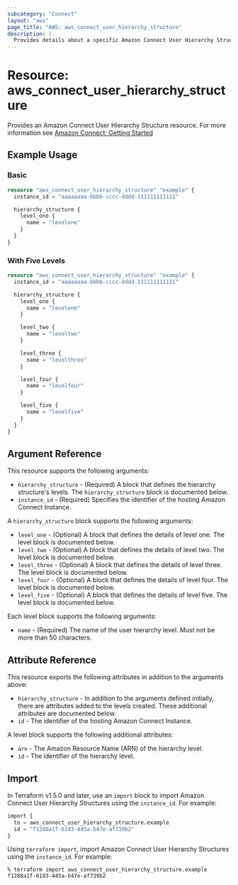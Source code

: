 ```yaml
---
subcategory: "Connect"
layout: "aws"
page_title: "AWS: aws_connect_user_hierarchy_structure"
description: |-
  Provides details about a specific Amazon Connect User Hierarchy Structure
---
```


# Resource: aws_connect_user_hierarchy_structure

Provides an Amazon Connect User Hierarchy Structure resource. For more information see
[Amazon Connect: Getting Started](https://docs.aws.amazon.com/connect/latest/adminguide/amazon-connect-get-started.html)

## Example Usage

### Basic

```terraform
resource "aws_connect_user_hierarchy_structure" "example" {
  instance_id = "aaaaaaaa-bbbb-cccc-dddd-111111111111"

  hierarchy_structure {
    level_one {
      name = "levelone"
    }
  }
}
```

### With Five Levels

```terraform
resource "aws_connect_user_hierarchy_structure" "example" {
  instance_id = "aaaaaaaa-bbbb-cccc-dddd-111111111111"

  hierarchy_structure {
    level_one {
      name = "levelone"
    }

    level_two {
      name = "leveltwo"
    }

    level_three {
      name = "levelthree"
    }

    level_four {
      name = "levelfour"
    }

    level_five {
      name = "levelfive"
    }
  }
}
```

## Argument Reference

This resource supports the following arguments:

* `hierarchy_structure` - (Required) A block that defines the hierarchy structure's levels. The `hierarchy_structure` block is documented below.
* `instance_id` - (Required) Specifies the identifier of the hosting Amazon Connect Instance.

A `hierarchy_structure` block supports the following arguments:

* `level_one` - (Optional) A block that defines the details of level one. The level block is documented below.
* `level_two` - (Optional) A block that defines the details of level two. The level block is documented below.
* `level_three` - (Optional) A block that defines the details of level three. The level block is documented below.
* `level_four` - (Optional) A block that defines the details of level four. The level block is documented below.
* `level_five` - (Optional) A block that defines the details of level five. The level block is documented below.

Each level block supports the following arguments:

* `name` - (Required) The name of the user hierarchy level. Must not be more than 50 characters.

## Attribute Reference

This resource exports the following attributes in addition to the arguments above:

* `hierarchy_structure` - In addition to the arguments defined initially, there are attributes added to the levels created. These additional attributes are documented below.
* `id` - The identifier of the hosting Amazon Connect Instance.

A level block supports the following additional attributes:

* `arn` -  The Amazon Resource Name (ARN) of the hierarchy level.
* `id` -  The identifier of the hierarchy level.

## Import

In Terraform v1.5.0 and later, use an `import` block to import Amazon Connect User Hierarchy Structures using the `instance_id`. For example:

```terraform
import {
  to = aws_connect_user_hierarchy_structure.example
  id = "f1288a1f-6193-445a-b47e-af739b2"
}
```

Using `terraform import`, import Amazon Connect User Hierarchy Structures using the `instance_id`. For example:

```console
% terraform import aws_connect_user_hierarchy_structure.example f1288a1f-6193-445a-b47e-af739b2
```
